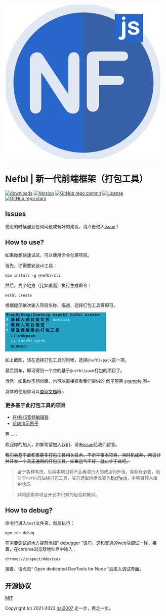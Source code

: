 <p align='center'>
    <a href='https://nefbl.github.io/pack' target='_blank'>
        <img src='./logo.png'>
    </a>
</p>

# Nefbl | 新一代前端框架（打包工具）

<p>
  <a href="https://hai2007.gitee.io/npm-downloads?interval=7&packages=@nefbl/pack"><img src="https://img.shields.io/npm/dm/@nefbl/pack.svg" alt="downloads"></a>
  <a href="https://www.npmjs.com/package/@nefbl/pack"><img src="https://img.shields.io/npm/v/@nefbl/pack.svg" alt="Version"></a>
  <a href="https://github.com/nefbl/pack/graphs/commit-activity" target='_blank'><img alt="GitHub repo commit" src="https://img.shields.io/github/last-commit/nefbl/pack"></a>
  <a href="https://github.com/nefbl/pack/blob/master/LICENSE"><img src="https://img.shields.io/npm/l/@nefbl/pack.svg" alt="License"></a>
  <a href="https://github.com/nefbl/pack" target='_blank'><img alt="GitHub repo stars" src="https://img.shields.io/github/stars/nefbl/pack?style=social"></a>
</p>

## Issues
使用的时候遇到任何问题或有好的建议，请点击进入[issue](https://github.com/nefbl/pack/issues)！

## How to use?

如果你想快速试试，可以使用命令创建项目。

首先，你需要安装cli工具：

```
npm install -g @nefbl/cli
```

然后，找个地方（比如桌面）执行生成命令：

```
nefbl create
```

根据提示依次输入项目名称、描述、选择打包工具等即可。

<img src='./images/img1.png' />

如上截图，请在选择打包工具的时候，选择```@nefbl/pack```这一项。

最后回车，即可得到一个空的基于```@nefbl/pack```打包的项目了。

当然，如果你不想创建，也可以直接查看我们提供的[ 例子项目 example ](https://github.com/nefbl/example/tree/@nefbl/pack)哦~

具体的使用你可以[查阅文档](https://nefbl.github.io/pack)哦~

### 更多基于此打包工具的项目

- [在线H5音频编辑器](https://github.com/hai2007/audio-editor)
- [前端演示例子](https://github.com/hai2007/What-is-the-front-end)

等......

欢迎你的加入，如果希望加入我们，请去[issue](https://github.com/nefbl/pack/issues)给我们留言。

~~我们会基于此积累更多打包工具相关技术，不断丰富本项目，待时机成熟，再设计并开发一个真正通用的打包工具，如果运气不好，就止步于此吧。~~

> 鉴于各种考虑，后续本项目将不会再进行大的改造和升级，除非有必要，而对于```nefbl```的后续打包工具，官方选型同步改变为[EtcPack](https://etcpack.github.io/api/)，本项目转入维护状态。

> 非常感谢本项目开发中积累的经验和教训。

## How to debug?

命令行进入```test```文件夹，然后执行：

```
npm run debug
```

在需要调试的地方提前添加“ debugger ”语句，这和普通的web端调试一样，接着，在chrome浏览器地址栏中输入：

```
chrome://inspect/#devices
```

接着，请点击“ Open dedicated DevTools for Node ”后进入调试界面。

开源协议
---------------------------------------
[MIT](https://github.com/nefbl/pack/blob/master/LICENSE)

Copyright (c) 2021-2022 [hai2007](https://hai2007.gitee.io/sweethome/) 走一步，再走一步。
